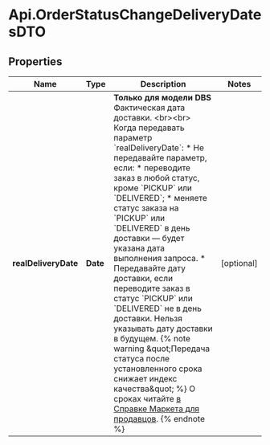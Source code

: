 # Api.OrderStatusChangeDeliveryDatesDTO

## Properties

Name | Type | Description | Notes
------------ | ------------- | ------------- | -------------
**realDeliveryDate** | **Date** | **Только для модели DBS**  Фактическая дата доставки. &lt;br&gt;&lt;br&gt; Когда передавать параметр &#x60;realDeliveryDate&#x60;:  * Не передавайте параметр, если:   * переводите заказ в любой статус, кроме &#x60;PICKUP&#x60; или &#x60;DELIVERED&#x60;;   * меняете статус заказа на &#x60;PICKUP&#x60; или &#x60;DELIVERED&#x60; в день доставки — будет указана дата выполнения запроса. * Передавайте дату доставки, если переводите заказ в статус &#x60;PICKUP&#x60; или &#x60;DELIVERED&#x60; не в день доставки. Нельзя указывать дату доставки в будущем.    {% note warning \&quot;Передача статуса после установленного срока снижает индекс качества\&quot; %}    О сроках читайте [в Справке Маркета для продавцов](https://yandex.ru/support2/marketplace/ru/quality/tech#dbs).    {% endnote %}       | [optional] 


